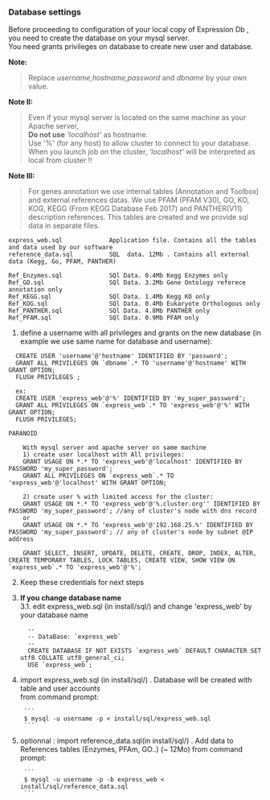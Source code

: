### Database settings
        
Before proceeding to configuration of your local copy of Expression Db , you need to create the database on your mysql server.  
You need grants privileges on database to create new user and database.

**Note:** 
> Replace <i>username,hostname,password</i> and <i>dbname</i> by your own value.  

**Note II:**
> Even if your mysql server is located on the same machine as your Apache server,  
     **Do not use** *'localhost'* as hostname.  
   Use '%' (for any host) to allow cluster to connect to your database.  
When you launch job on the cluster, *'localhost'* will be interpreted as local from cluster !! 

**Note III:**
>For genes annotation we use internal tables (Annotation and Toolbox) and external references datas.
We use PFAM (PFAM V30), GO, KO, KOG, KEGG (From KEGG Database Feb 2017) and PANTHER(V11) description references.
This tables are created and we provide sql data in separate files.
```
express_web.sql             Application file. Contains all the tables and data used by our software
reference_data.sql          SQL  data. 12Mb . Contains all external data (Kegg, Go, PFAM, PANTHER)

Ref_Enzymes.sql             SQl Data. 0.4Mb Kegg Enzymes only
Ref_GO.sql                  SQl Data. 3.2Mb Gene Ontology referece annotation only
Ref_KEGG.sql                SQl Data. 1.4Mb Kegg KO only
Ref_KOG.sql                 SQl Data. 0.4Mb Eukaryote Orthologous only
Ref_PANTHER.sql             SQl Data. 4.8Mb PANTHER only
Ref_PFAM.sql                SQl Data. 0.9Mb PFAM only
```

1. define a username with all privileges and grants on the new database (in example we use same name for database and username):  

  ```
    CREATE USER 'username'@'hostname' IDENTIFIED BY 'password';
    GRANT ALL PRIVILEGES ON `dbname`.* TO 'username'@'hostname' WITH GRANT OPTION;
    FLUSH PRIVILEGES ;
     
    ex:
    CREATE USER 'express_web'@'%' IDENTIFIED BY 'my_super_password';
    GRANT ALL PRIVILEGES ON `express_web`.* TO 'express_web'@'%' WITH GRANT OPTION;
    FLUSH PRIVILEGES;
    
 PARANOID

      With mysql server and apache server on same machine
      1) create user localhost with All privileges:
      GRANT USAGE ON *.* TO 'express_web'@'localhost' IDENTIFIED BY PASSWORD 'my_super_password';
      GRANT ALL PRIVILEGES ON `express_web`.* TO 'express_web'@'localhost' WITH GRANT OPTION;

      2) create user % with limited access for the cluster:
      GRANT USAGE ON *.* TO 'express_web'@'%.cluster.org'' IDENTIFIED BY PASSWORD 'my_super_password'; //any of cluster's node with dns record
      or
      GRANT USAGE ON *.* TO 'express_web'@'192.168.25.%' IDENTIFIED BY PASSWORD 'my_super_password'; // any of cluster's node by subnet @IP address

      GRANT SELECT, INSERT, UPDATE, DELETE, CREATE, DROP, INDEX, ALTER, CREATE TEMPORARY TABLES, LOCK TABLES, CREATE VIEW, SHOW VIEW ON `express_web`.* TO 'express_web'@'%';
```
    
2. Keep these credentials for next steps  
3. **If you change database name**  
3.1. edit express_web.sql (in install/sql/) and change 'express_web' by your database name
    ```
      --
      -- DataBase: `express_web`
      --
      CREATE DATABASE IF NOT EXISTS `express_web` DEFAULT CHARACTER SET utf8 COLLATE utf8_general_ci;
      USE `express_web`;
    ```
    
4. import express_web.sql (in install/sql/) . Database will be created with table and user accounts   
        from command prompt:
        
        ```
        $ mysql -u username -p < install/sql/express_web.sql  
        ```
        
5. optionnal : import reference_data.sql(in install/sql/) . Add data to References tables (Enzymes, PFAm, GO..) (~ 12Mo)
        from command prompt:
        
        ``` 
        $ mysql -u username -p -b express_web < install/sql/reference_data.sql
        ```
